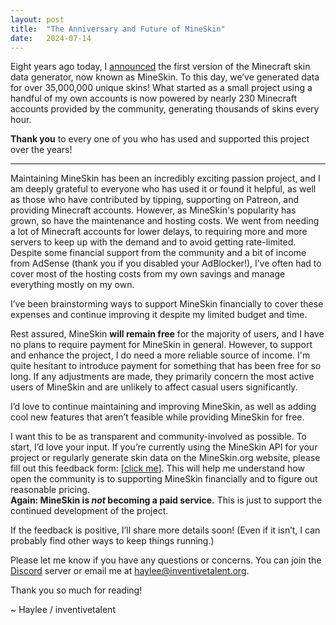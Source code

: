 ```yaml
---
layout: post
title:  "The Anniversary and Future of MineSkin"
date:   2024-07-14
---
```


Eight years ago today, I [announced](https://www.spigotmc.org/threads/tool-api-mineskin-org-custom-skin-skull-generator.164209/) the first version of the Minecraft skin data generator, now known as MineSkin. 
To this day, we’ve generated data for over 35,000,000 unique skins! 
What started as a small project using a handful of my own accounts is now powered by nearly 230 Minecraft accounts provided by the community, generating thousands of skins every hour.

**Thank you** to every one of you who has used and supported this project over the years!

---

Maintaining MineSkin has been an incredibly exciting passion project, and I am deeply grateful to everyone who has used it or found it helpful,
as well as those who have contributed by tipping, supporting on Patreon, and providing Minecraft accounts.
However, as MineSkin's popularity has grown, so have the maintenance and hosting costs.
We went from needing a lot of Minecraft accounts for lower delays, to requiring more and more servers to keep up with the demand and to avoid getting rate-limited.
Despite some financial support from the community and a bit of income from AdSense (thank you if you disabled your AdBlocker!), 
I’ve often had to cover most of the hosting costs from my own savings and manage everything mostly on my own.

I’ve been brainstorming ways to support MineSkin financially to cover these expenses and continue improving it despite my limited budget and time.

Rest assured, MineSkin **will remain free** for the majority of users, and I have no plans to require payment for MineSkin in general.
However, to support and enhance the project, I do need a more reliable source of income.
I'm quite hesitant to introduce payment for something that has been free for so long.
If any adjustments are made, they primarily concern the most active users of MineSkin and are unlikely to affect casual users significantly.

I’d love to continue maintaining and improving MineSkin, as well as adding cool new features that aren’t feasible while providing MineSkin for free.

I want this to be as transparent and community-involved as possible. To start, I’d love your input. 
If you’re currently using the MineSkin API for your project or regularly generate skin data on the MineSkin.org website, please fill out this feedback form: [[click me](https://yeleha.co/sjqbvdhg)].
This will help me understand how open the community is to supporting MineSkin financially and to figure out reasonable pricing.  
**Again: MineSkin is _not_ becoming a paid service.** This is just to support the continued development of the project.

If the feedback is positive, I’ll share more details soon! (Even if it isn’t, I can probably find other ways to keep things running.)

Please let me know if you have any questions or concerns.
You can join the [Discord](https://discord.gg/nzAdvPc) server or email me at haylee@inventivetalent.org.

Thank you so much for reading!

~ Haylee / inventivetalent